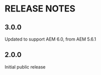 # RELEASE NOTES

## 3.0.0

Updated to support AEM 6.0, from AEM 5.6.1

## 2.0.0

Initial public release
